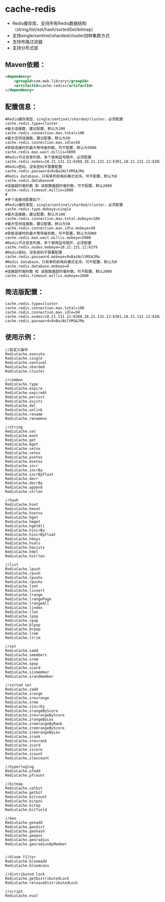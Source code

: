 # cache-redis

* Redis缓存库，支持所有Redis数据结构（string/list/set/hash/sortedSet/bitmap）
* 支持single/sentinel/sharded/cluster四种集群方式
* 支持布隆过滤器
* 支持分布式锁

## Maven依赖：

```xml
<dependency>
    <groupId>com.mob.library</groupId>
    <artifactId>cache-redis</artifactId>
</dependency>
```

## 配置信息：

```text
#Redis缓存类型，single/sentinel/sharded/cluster，必须配置
cache.redis.type=cluster
#最大连接数，建议配置，默认为100
cache.redis.connection.max.total=100
#最大空闲连接数，建议配置，默认为50
cache.redis.connection.max.idle=50
#获取连接时的最大等待毫秒数，可不配置，默认为5000
cache.redis.max.wait.millis=5000
#Redis节点信息列表，多个使用逗号隔开，必须配置
cache.redis.nodes=10.21.131.12:6380,10.21.131.12:6381,10.21.131.12:6382,10.21.131.12:6383,10.21.131.12:6384,10.21.131.12:6385
#Redis密码，没有密码不需要配置
cache.redis.password=9vBaiNzlVMSAJMa
#Redis database，只有单机和哨兵模式支持，可不配置，默认为0
cache.redis.database=0
#连接超时毫秒数 和 读取数据超时毫秒数，可不配置，默认2000
cache.redis.timeout.millis=2000
#
#多个连接池配置如下：
#Redis缓存类型，single/sentinel/sharded/cluster，必须配置
cache.redis.type.mobeye=single
#最大连接数，建议配置，默认为100
cache.redis.connection.max.total.mobeye=100
#最大空闲连接数，建议配置，默认为50
cache.redis.connection.max.idle.mobeye=50
#获取连接时的最大等待毫秒数，可不配置，默认为5000
cache.redis.max.wait.millis.mobeye=5000
#Redis节点信息列表，多个使用逗号隔开，必须配置
cache.redis.nodes.mobeye=10.21.131.12:6379
#Redis密码，没有密码不需要配置
cache.redis.password.mobeye=9vBaiNzlVMSAJMa
#Redis database，只有单机和哨兵模式支持，可不配置，默认为0
cache.redis.database.mobeye=0
#连接超时毫秒数 和 读取数据超时毫秒数，可不配置，默认2000
cache.redis.timeout.millis.mobeye=2000
```

## 简洁版配置：

```text
cache.redis.type=cluster
cache.redis.connection.max.total=100
cache.redis.connection.max.idle=50
cache.redis.nodes=10.21.131.12:6380,10.21.131.12:6381,10.21.131.12:6382,10.21.131.12:6383,10.21.131.12:6384,10.21.131.12:6385
cache.redis.password=9vBaiNzlVMSAJMa
```

## 使用示例：
    
    //自定义操作
    RedisCache.execute
    RedisCache.single
    RedisCache.sentinel
    RedisCache.sharded
    RedisCache.cluster
     
    //common
    RedisCache.type
    RedisCache.expire
    RedisCache.expireAt
    RedisCache.persist
    RedisCache.exists
    RedisCache.del
    RedisCache.unlink
    RedisCache.rename
    RedisCache.renamenx

    //string
    RedisCache.set
    RedisCache.mset
    RedisCache.get
    RedisCache.mget
    RedisCache.setnx
    RedisCache.setex
    RedisCache.psetex
    RedisCache.msetex
    RedisCache.incr
    RedisCache.incrBy
    RedisCache.incrByFloat
    RedisCache.decr
    RedisCache.decrBy
    RedisCache.append
    RedisCache.strlen
    
    //hash
    RedisCache.hset
    RedisCache.hmset
    RedisCache.hsetnx
    RedisCache.hget
    RedisCache.hmget
    RedisCache.hgetAll
    RedisCache.hincrBy
    RedisCache.hincrByFloat
    RedisCache.hkeys
    RedisCache.hvals
    RedisCache.hexists
    RedisCache.hdel
    RedisCache.hstrlen

    //list
    RedisCache.lpush
    RedisCache.rpush
    RedisCache.lpushx
    RedisCache.rpushx
    RedisCache.lset
    RedisCache.linsert
    RedisCache.lrange
    RedisCache.lrangePage
    RedisCache.lrangeAll
    RedisCache.lindex
    RedisCache.llen
    RedisCache.lpop
    RedisCache.rpop
    RedisCache.blpop
    RedisCache.brpop
    RedisCache.lrem
    RedisCache.ltrim
    
    //set
    RedisCache.sadd
    RedisCache.smembers
    RedisCache.srem
    RedisCache.spop
    RedisCache.scard
    RedisCache.sismember
    RedisCache.srandmember
     
    //sorted set
    RedisCache.zadd
    RedisCache.zrange
    RedisCache.zrevrange
    RedisCache.zrem
    RedisCache.zincrby
    RedisCache.zrangeByScore
    RedisCache.zrevrangeByScore
    RedisCache.zrangeByLex
    RedisCache.zremrangeByRank
    RedisCache.zremrangeByScore
    RedisCache.zremrangeByLex
    RedisCache.zrank
    RedisCache.zrevrank
    RedisCache.zcard
    RedisCache.zscore
    RedisCache.zcount
    RedisCache.zlexcount
      
    //hyperloglog
    RedisCache.pfadd
    RedisCache.pfcount
  
    //bitmap
    RedisCache.setbit
    RedisCache.getbit
    RedisCache.bitcount
    RedisCache.bitpos
    RedisCache.bitop
    RedisCache.bitfield
  
    //Geo
    RedisCache.geoadd
    RedisCache.geodist
    RedisCache.geohash
    RedisCache.geopos
    RedisCache.georadius
    RedisCache.georadiusByMember
    
  
    //bloom filter
    RedisCache.bloomadd
    RedisCache.bloomcons

    //distributed lock
    RedisCache.getDistributedLock
    RedisCache.releaseDistributedLock
    
    //script
    RedisCache.eval